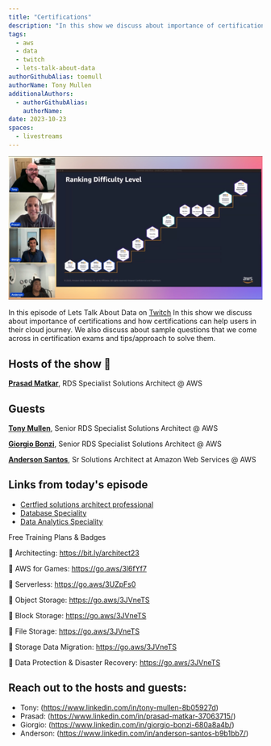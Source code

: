 ```yaml
---
title: "Certifications"
description: "In this show we discuss about importance of certifications and how certifications can help users in their cloud journey. We also discuss about sample questions that we come across in certification exams and tips/approach to solve them."
tags:
  - aws
  - data
  - twitch
  - lets-talk-about-data
authorGithubAlias: toemull
authorName: Tony Mullen
additionalAuthors:
  - authorGithubAlias: 
    authorName: 
date: 2023-10-23
spaces:
  - livestreams
---
```


![Screenshot from the stream or an image related to the topic](images/show3.png)

In this episode of Lets Talk About Data on [Twitch](https://www.twitch.tv/videos/1841017419) In this show we discuss about importance of certifications and how certifications can help users in their cloud journey. We also discuss about sample questions that we come across in certification exams and tips/approach to solve them.

## Hosts of the show 🎤

[**Prasad Matkar**](https://www.linkedin.com/in/prasad-matkar-37063715/), RDS Specialist Solutions Architect @ AWS

## Guests

[**Tony Mullen**](https://www.linkedin.com/in/tony-mullen-8b05927), Senior RDS Specialist Solutions Architect @ AWS

[**Giorgio Bonzi**](https://www.linkedin.com/in/giorgio-bonzi-680a8a4b/), Senior RDS Specialist Solutions Architect @ AWS

[**Anderson Santos**](https://www.linkedin.com/in/anderson-santos-b9b1bb7/), Sr Solutions Architect at Amazon Web Services @ AWS



## Links from today's episode

- [Certfied solutions architect professional](https://aws.amazon.com/certification/certified-solutions-architect-professional/using-an-oracle-database-gateway-to-connect-amazon-rds-custom-for-oracle-to-postgresql/)
- [Database Speciality](https://aws.amazon.com/certification/certified-database-specialty/?ch=sec&sec=rmg&d=1)
- [Data Analytics Speciality](https://aws.amazon.com/certification/certified-data-analytics-specialty/?ch=sec&sec=rmg&d=1)

Free Training Plans & Badges

🔸 Architecting: https://bit.ly/architect23

🔸 AWS for Games: https://go.aws/3l6fYf7

🔸 Serverless: https://go.aws/3UZpFs0

🔸 Object Storage: https://go.aws/3JVneTS

🔸 Block Storage: https://go.aws/3JVneTS

🔸 File Storage: https://go.aws/3JVneTS

🔸 Storage Data Migration: https://go.aws/3JVneTS

🔸 Data Protection & Disaster Recovery: https://go.aws/3JVneTS


## Reach out to the hosts and guests:

- Tony: (https://www.linkedin.com/in/tony-mullen-8b05927d)
- Prasad: (https://www.linkedin.com/in/prasad-matkar-37063715/)
- Giorgio: (https://www.linkedin.com/in/giorgio-bonzi-680a8a4b/)
- Anderson: (https://www.linkedin.com/in/anderson-santos-b9b1bb7/)
